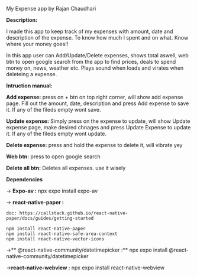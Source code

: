 My Expense app by Rajan Chaudhari

**Description:**

I made this app to keep track of my expenses with amount, date and description of the expense. To know how much I spent and on what. Know where your money goes!!

In this app user can Add/Update/Delete expenses, shows total aswell, web btn to open google search from the app to find prices, deals to spend money on, news, weather etc. 
Plays sound when loads and virates when deleteing a expense.

**Intruction manual:**

**Add expense:** press on + btn on top right corner, will show add expense page. Fill out the amount, date, description and press Add expense to save it. If any of the fileds empty wont save.

**Update expense:** Simply press on the expense to update, will show Update expense page, make desired chnages and press Update Expense to update it. If any of the fileds empty wont update.

**Delete expense:** press and hold the expense to delete it, will vibrate yey

**Web btn:** press to open google search

**Delete all btn:** Deletes all expenses. use it wisely

**Dependencies**

-> **Expo-av :** npx expo install expo-av

-> **react-native-paper :**

    doc: https://callstack.github.io/react-native-paper/docs/guides/getting-started
    
    npm install react-native-paper
    npm install react-native-safe-area-context
    npm install react-native-vector-icons

->** @react-native-community/datetimepicker :** npx expo install @react-native-community/datetimepicker

->**react-native-webview :** npx expo install react-native-webview 

